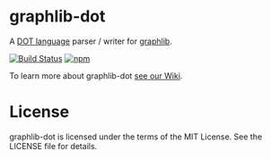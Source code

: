 # graphlib-dot

A [DOT language](http://www.graphviz.org/content/dot-language) parser / writer for [graphlib](https://github.com/dagrejs/graphlib).

[![Build Status](https://github.com/dagrejs/graphlib/workflows/Build%20Status/badge.svg?branch=master)](https://github.com/dagrejs/graphlib/actions?query=workflow%3A%22Build+Status%22)
[![npm](https://img.shields.io/npm/v/graphlib-dot.svg)](https://www.npmjs.com/package/graphlib-dot)

To learn more about graphlib-dot [see our Wiki](https://github.com/dagrejs/graphlib-dot/wiki).

# License

graphlib-dot is licensed under the terms of the MIT License. See the LICENSE file
for details.

[npm package manager]: http://npmjs.org/
